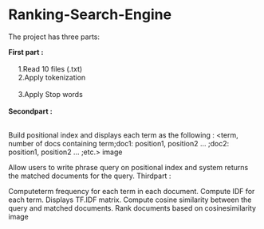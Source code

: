 # Ranking-Search-Engine
The project has three parts:

<strong>First part :</strong><br><br>
&nbsp;&nbsp;&nbsp;&nbsp; 1.Read 10 files (.txt)  <br>
&nbsp;&nbsp;&nbsp;&nbsp; 2.Apply tokenization <br><br> 
&nbsp;&nbsp;&nbsp;&nbsp; 3.Apply Stop words<br><br>
<strong>Secondpart : </strong><br><br>

Build positional index and displays each term as the following : <term, number of docs containing term;doc1: position1, position2 ... ;doc2: position1, position2 ... ;etc.>
image

Allow users to write phrase query on positional index and system returns the matched documents for the query.
Thirdpart :

Computeterm frequency for each term in each document.
Compute IDF for each term.
Displays TF.IDF matrix.
Compute cosine similarity between the query and matched documents.
Rank documents based on cosinesimilarity
image
